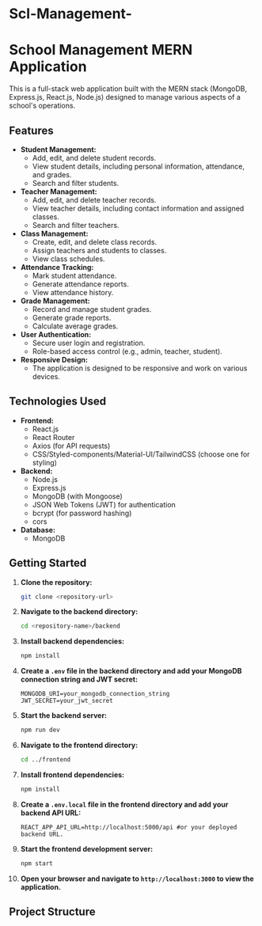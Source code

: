 # Scl-Management-
# School Management MERN Application

This is a full-stack web application built with the MERN stack (MongoDB, Express.js, React.js, Node.js) designed to manage various aspects of a school's operations.

## Features

* **Student Management:**
    * Add, edit, and delete student records.
    * View student details, including personal information, attendance, and grades.
    * Search and filter students.
* **Teacher Management:**
    * Add, edit, and delete teacher records.
    * View teacher details, including contact information and assigned classes.
    * Search and filter teachers.
* **Class Management:**
    * Create, edit, and delete class records.
    * Assign teachers and students to classes.
    * View class schedules.
* **Attendance Tracking:**
    * Mark student attendance.
    * Generate attendance reports.
    * View attendance history.
* **Grade Management:**
    * Record and manage student grades.
    * Generate grade reports.
    * Calculate average grades.
* **User Authentication:**
    * Secure user login and registration.
    * Role-based access control (e.g., admin, teacher, student).
* **Responsive Design:**
    * The application is designed to be responsive and work on various devices.

## Technologies Used

* **Frontend:**
    * React.js
    * React Router
    * Axios (for API requests)
    * CSS/Styled-components/Material-UI/TailwindCSS (choose one for styling)
* **Backend:**
    * Node.js
    * Express.js
    * MongoDB (with Mongoose)
    * JSON Web Tokens (JWT) for authentication
    * bcrypt (for password hashing)
    * cors
* **Database:**
    * MongoDB

## Getting Started

1.  **Clone the repository:**

    ```bash
    git clone <repository-url>
    ```

2.  **Navigate to the backend directory:**

    ```bash
    cd <repository-name>/backend
    ```

3.  **Install backend dependencies:**

    ```bash
    npm install
    ```

4.  **Create a `.env` file in the backend directory and add your MongoDB connection string and JWT secret:**

    ```
    MONGODB_URI=your_mongodb_connection_string
    JWT_SECRET=your_jwt_secret
    ```

5.  **Start the backend server:**

    ```bash
    npm run dev
    ```

6.  **Navigate to the frontend directory:**

    ```bash
    cd ../frontend
    ```

7.  **Install frontend dependencies:**

    ```bash
    npm install
    ```

8.  **Create a `.env.local` file in the frontend directory and add your backend API URL:**

    ```
    REACT_APP_API_URL=http://localhost:5000/api #or your deployed backend URL.
    ```

9.  **Start the frontend development server:**

    ```bash
    npm start
    ```

10. **Open your browser and navigate to `http://localhost:3000` to view the application.**

## Project Structure